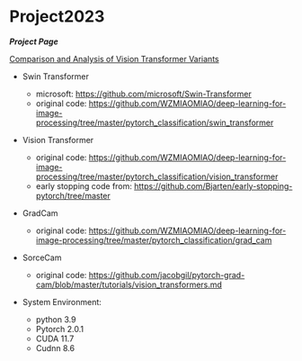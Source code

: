 # Project2023
***Project Page***

[Comparison and Analysis of Vision Transformer Variants](https://sites.google.com/view/project666/home)


* Swin Transformer
  * microsoft: https://github.com/microsoft/Swin-Transformer
  * original code: https://github.com/WZMIAOMIAO/deep-learning-for-image-processing/tree/master/pytorch_classification/swin_transformer
* Vision Transformer
  * original code: https://github.com/WZMIAOMIAO/deep-learning-for-image-processing/tree/master/pytorch_classification/vision_transformer
  * early stopping code from: https://github.com/Bjarten/early-stopping-pytorch/tree/master
* GradCam
   * original code: https://github.com/WZMIAOMIAO/deep-learning-for-image-processing/tree/master/pytorch_classification/grad_cam
* SorceCam
   * original code: https://github.com/jacobgil/pytorch-grad-cam/blob/master/tutorials/vision_transformers.md

* System Environment:
   * python 3.9
   * Pytorch 2.0.1
   * CUDA 11.7
   * Cudnn 8.6
